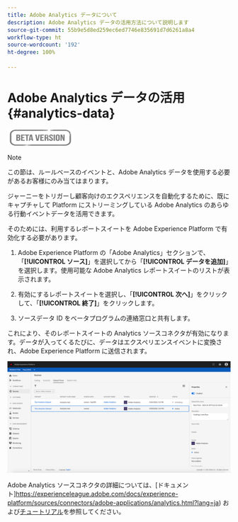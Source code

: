 ```yaml
---
title: Adobe Analytics データについて
description: Adobe Analytics データの活用方法について説明します
source-git-commit: 55b9e5d8ed259ec6ed7746e835691d7d6261a8a4
workflow-type: ht
source-wordcount: '192'
ht-degree: 100%

---
```


# Adobe Analytics データの活用{#analytics-data}

![](../assets/do-not-localize/badge.png)

>[!NOTE]
>
>この節は、ルールベースのイベントと、Adobe Analytics データを使用する必要があるお客様にのみ当てはまります。

ジャーニーをトリガーし顧客向けのエクスペリエンスを自動化するために、既にキャプチャして Platform にストリーミングしている Adobe Analytics のあらゆる行動イベントデータを活用できます。

そのためには、利用するレポートスイートを Adobe Experience Platform で有効化する必要があります。

1. Adobe Experience Platform の「Adobe Analytics」セクションで、「**[!UICONTROL ソース]**」を選択してから「**[!UICONTROL データを追加]**」を選択します。使用可能な Adobe Analytics レポートスイートのリストが表示されます。

1. 有効にするレポートスイートを選択し、「**[!UICONTROL 次へ]**」をクリックして、「**[!UICONTROL 終了]**」をクリックします。

1. ソースデータ ID をベータプログラムの連絡窓口と共有します。

これにより、そのレポートスイートの Analytics ソースコネクタが有効になります。データが入ってくるたびに、データはエクスペリエンスイベントに変換され、Adobe Experience Platform に送信されます。

![](../assets/jo-event9.png)

Adobe Analytics ソースコネクタの詳細については、[ドキュメント]https://experienceleague.adobe.com/docs/experience-platform/sources/connectors/adobe-applications/analytics.html?lang=ja) および[チュートリアル](https://experienceleague.adobe.com/docs/experience-platform/sources/ui-tutorials/create/adobe-applications/analytics.html?lang=ja)を参照してください。
